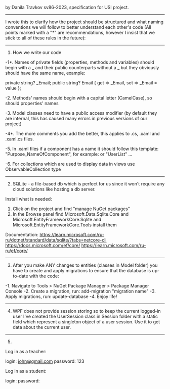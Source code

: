 by Danila Travkov sv86-2023, specification for USI project.

------------------------------------------------------------------------------------------------------------------------------------------
I wrote this to clarify how the project should be structured and what naming conventions we will follow to better understand each other's code (All points marked with a "*" are recommendations, however I insist that we stick to all of these rules in the future):

------------------------------------------------------------------------------------------------------------------------------------------
1. How we write our code

-1*. Names of private fields (properties, methods and variables) should begin with a _ and their public counterparts without a _ but they obviously should have the same name, example: 

private string? _Email; 
public string? Email { get => _Email, set => _Email = value };

-2. Methods' names should begin with a capital letter (CamelCase), so should properties' names

-3. Model classes need to have a public access modifier (by default they are internal, this has caused many errors in previous versions of our project)

-4*. The more comments you add the better, this applies to .cs, .xaml and .xaml.cs files.

-5. In .xaml files if a component has a name it should follow this template: "Purpose_NameOfComponent", for example: <ListView x:Name="UserListView"> or "UserList" ...

-6. For collections which are used to display data in views use ObservableCollection<T> type	

------------------------------------------------------------------------------------------------------------------------------------------
2. SQLite - a file-based db which is perfect for us since it won't require any cloud solutions like hosting a db server.

Install what is needed:

1. Click on the project and find "manage NuGet packages"
2. In the Browse panel find Microsoft.Data.Sqlite.Core and Microsoft.EntityFrameworkCore.Sqlite and Microsoft.EntityFrameworkCore.Tools install them

Documentation: 
https://learn.microsoft.com/ru-ru/dotnet/standard/data/sqlite/?tabs=netcore-cli
https://docs.microsoft.com/ef/core/
https://learn.microsoft.com/ru-ru/ef/core/

------------------------------------------------------------------------------------------------------------------------------------------
3. After you make ANY changes to entities (classes in Model folder) you have to create and apply migrations to ensure that the database is up-to-date with the code:

-1. Navigate to Tools > NuGet Package Manager > Package Manager Console
-2. Create a migration, run: add-migration "migration name"
-3. Apply migrations, run: update-database
-4. Enjoy life!

------------------------------------------------------------------------------------------------------------------------------------------
4. WPF does not provide session storing so to keep the current logged-in user I've created the UserSession class in Session folder with a static field which represent a singleton object of a user session.
Use it to get data about the current user.

------------------------------------------------------------------------------------------------------------------------------------------
5.
Log in as a teacher:

login: john@gmail.com
password: 123

Log in as a student:

login:
password:
